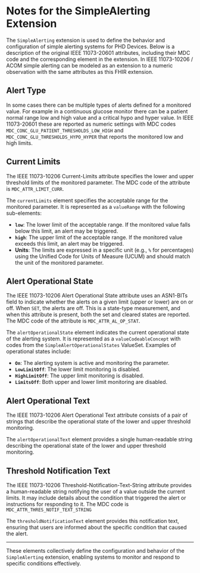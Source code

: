 # Notes for the SimpleAlerting Extension

The `SimpleAlerting` extension is used to define the behavior and configuration of simple alerting systems for PHD Devices. Below is a description of the original IEEE 11073-20601 attributes, including their MDC code and the corresponding element in the extension. 
In IEEE 11073-10206 / ACOM simple alerting can be modeled as an extension to a numeric observation with the same attributes as this FHIR extension.


## Alert Type
In some cases there can be multiple types of alerts defined for a monitored value. For example in a continuous glucose monitor there can be a patient normal range low and high value and a critical hypo and hyper value. In IEEE 11073-20601 these are reported as numeric settings with MDC codes `MDC_CONC_GLU_PATIENT_THRESHOLDS_LOW_HIGH` and `MDC_CONC_GLU_THRESHOLDS_HYPO_HYPER` that reports the monitored low and high limits.

## Current Limits
The IEEE 11073-10206 Current-Limits attribute specifies the lower and upper threshold limits of the monitored parameter. The MDC code of the attribute is `MDC_ATTR_LIMIT_CURR`.

The `currentLimits` element specifies the acceptable range for the monitored parameter. It is represented as a `valueRange` with the following sub-elements:
- **`low`**: The lower limit of the acceptable range. If the monitored value falls below this limit, an alert may be triggered.
- **`high`**: The upper limit of the acceptable range. If the monitored value exceeds this limit, an alert may be triggered.
- **Units**: The limits are expressed in a specific unit (e.g., `%` for percentages) using the Unified Code for Units of Measure (UCUM) and should match the unit of the monitored parameter.

## Alert Operational State
The IEEE 11073-10206 Alert Operational State attribute uses an ASN1-BITs field to indicate whether the alerts on a given limit (upper or lower) are on or off. When `SET`, the alerts are off. This is a state-type measurement, and when this attribute is present, both the set and cleared states are reported. The MDC code of the attribute is `MDC_ATTR_AL_OP_STAT`.

The `alertOperationalState` element indicates the current operational state of the alerting system. It is represented as a `valueCodeableConcept` with codes from the `SimpleAlertOperationalStates` ValueSet. Examples of operational states include:
- **`On`**: The alerting system is active and monitoring the parameter.
- **`LowLimitOff`**: The lower limit monitoring is disabled.
- **`HighLimitOff`**: The upper limit monitoring is disabled.
- **`LimitsOff`**: Both upper and lower limit monitoring are disabled.

## Alert Operational Text
The IEEE 11073-10206 Alert Operational Text attribute consists of a pair of strings that describe the operational state of the lower and upper threshold monitoring.

The `alertOperationalText` element provides a single human-readable string describing the operational state of the lower and upper threshold monitoring.

## Threshold Notification Text
The IEEE 11073-10206 Threshold-Notification-Text-String attribute provides a human-readable string notifying the user of a value outside the current limits. It may include details about the condition that triggered the alert or instructions for responding to it. The MDC code is `MDC_ATTR_THRES_NOTIF_TEXT_STRING`

The `thresholdNotificationText` element provides this notification text, ensuring that users are informed about the specific condition that caused the alert.

---

These elements collectively define the configuration and behavior of the `SimpleAlerting` extension, enabling systems to monitor and respond to specific conditions effectively.